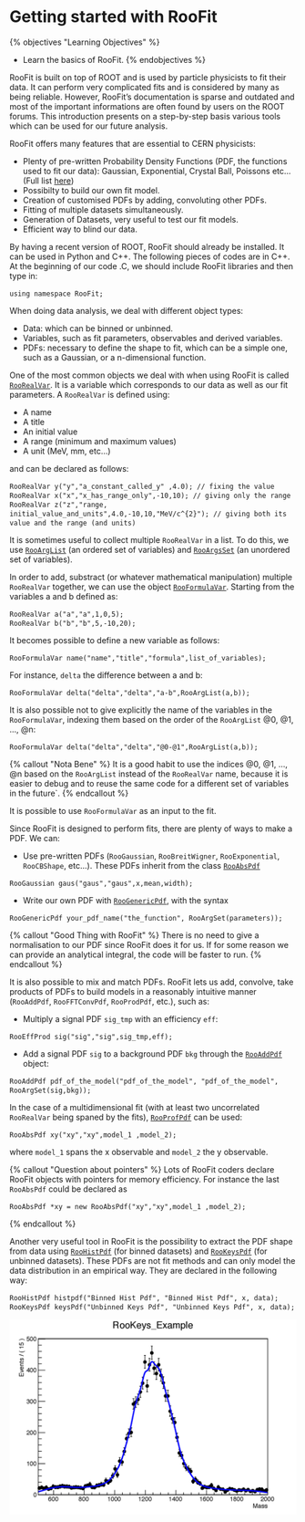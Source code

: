 # Getting started with RooFit

{% objectives "Learning Objectives" %}
* Learn the basics of RooFit.
{% endobjectives %} 

RooFit is built on top of ROOT and is used by particle physicists to fit their data. It can perform very complicated fits and is considered by many as being reliable. However, RooFit’s documentation is sparse and outdated and most of the important informations are often found by users on the ROOT forums. This introduction presents on a step-by-step basis various tools which can be used for our future analysis. 

RooFit offers many features that are essential to CERN physicists:

- Plenty of pre-written Probability Density Functions (PDF, the functions used to fit our data): Gaussian, Exponential, Crystal Ball, Poissons etc… (Full list [here](https://github.com/root-project/root/tree/master/roofit/roofit/inc))
- Possibilty to build our own fit model.
- Creation of customised PDFs by adding, convoluting other PDFs. 
- Fitting of multiple datasets simultaneously. 
- Generation of Datasets, very useful to test our fit models.
- Efficient way to blind our data. 

By having a recent version of ROOT, RooFit should already be installed. It can be used in Python and C++. The following pieces of codes are in C++. 
At the beginning of our code .C, we should include RooFit libraries and then type in:

```
using namespace RooFit;
```

When doing data analysis, we deal with different object types:

- Data: which can be binned or unbinned.
- Variables, such as fit parameters, observables and derived variables.
- PDFs: necessary to define the shape to fit, which can be a simple one, such as a Gaussian, or a n-dimensional function.

One of the most common objects we deal with when using RooFit is called [`RooRealVar`](https://root.cern.ch/doc/master/classRooRealVar.html). It is a variable which corresponds to our data as well as our fit parameters. 
A `RooRealVar` is defined using:

- A name
- A title
- An initial value
- A range (minimum and maximum values)
- A unit (MeV, mm, etc...)

and can be declared as follows: 

```
RooRealVar y("y","a_constant_called_y" ,4.0); // fixing the value
RooRealVar x("x","x_has_range_only",-10,10); // giving only the range
RooRealVar z("z","range, initial_value_and_units",4.0,-10,10,"MeV/c^{2}"); // giving both its value and the range (and units)
```

It is sometimes useful to collect multiple `RooRealVar` in a list. To do this, we use [`RooArgList`](https://root.cern.ch/doc/master/classRooArgList.html) (an ordered set of variables) and [`RooArgsSet`](https://root.cern.ch/doc/master/classRooArgSet.html) (an unordered set of variables).

In order to add, substract (or whatever mathematical manipulation) multiple `RooRealVar` together, we can use the object [`RooFormulaVar`](https://root.cern.ch/doc/master/classRooFormulaVar.html).  Starting from the variables a and b defined as: 

```
RooRealVar a("a","a",1,0,5); 
RooRealVar b("b","b",5,-10,20);
```

It becomes possible to define a new variable as follows: 

```
RooFormulaVar name("name","title","formula",list_of_variables);
```

For instance, `delta` the difference between a and b:

````
RooFormulaVar delta("delta","delta","a-b",RooArgList(a,b));
````

It is also possible not to give explicitly the name of the variables in the `RooFormulaVar`, indexing them based on the order of the `RooArgList` @0, @1, ..., @n: 

````
RooFormulaVar delta("delta","delta","@0-@1",RooArgList(a,b));
````

{% callout "Nota Bene" %}
It is a good habit to use the indices @0, @1, ..., @n based on the `RooArgList` instead of the `RooRealVar` name, because it is easier to debug and to reuse the same code for a different set of variables in the future`.
{% endcallout %} 

It is possible to use `RooFormulaVar` as an input to the fit.

Since RooFit is designed to perform fits, there are plenty of ways to make a PDF. We can:

- Use pre-written PDFs (`RooGaussian`, `RooBreitWigner`, `RooExponential`, `RooCBShape`, etc...). These PDFs inherit from the class [ `RooAbsPdf`](https://root.cern.ch/doc/v608/classRooAbsPdf.html)

````
RooGaussian gaus("gaus","gaus",x,mean,width);
````

- Write our own PDF with [`RooGenericPdf`](https://root.cern.ch/doc/master/classRooGenericPdf.html), with the syntax

````
RooGenericPdf your_pdf_name("the_function", RooArgSet(parameters));
````

{% callout "Good Thing with RooFit" %}
There is no need to give a normalisation to our PDF since RooFit does it for us. If for some reason we can provide an analytical integral, the code will be faster to run.
{% endcallout %} 

It is also possible to mix and match PDFs. RooFit lets us add, convolve, take products of PDFs to build models in a reasonably intuitive manner (`RooAddPdf`, `RooFFTConvPdf`, `RooProdPdf`, etc.), such as:

- Multiply a signal PDF `sig_tmp` with an efficiency `eff`:

````
RooEffProd sig("sig","sig",sig_tmp,eff); 
````

- Add a signal PDF `sig` to a background PDF `bkg` through the [`RooAddPdf`](https://root.cern.ch/doc/master/classRooAddPdf.html) object: 

````
RooAddPdf pdf_of_the_model("pdf_of_the_model", "pdf_of_the_model", RooArgSet(sig,bkg));
````

In the case of a multidimensional fit (with at least two uncorrelated `RooRealVar` being spaned by the fits), [`RooProfPdf`](https://root.cern.ch/doc/master/classRooProdPdf.html) can be used: 

````
RooAbsPdf xy("xy","xy",model_1 ,model_2);
````

where `model_1` spans the x observable and `model_2` the y observable. 

{% callout "Question about pointers" %}
Lots of RooFit coders declare RooFit objects with pointers for memory efficiency. For instance the last `RooAbsPdf` could be declared as 

````
RooAbsPdf *xy = new RooAbsPdf("xy","xy",model_1 ,model_2);
````

{% endcallout %} 

Another very useful tool in RooFit is the possibility to extract the PDF shape from data using [`RooHistPdf`](https://root.cern.ch/doc/master/classRooHistPdf.html) (for binned datasets) and [`RooKeysPdf`](https://root.cern.ch/doc/master/classRooKeysPdf.html) (for unbinned datasets). These PDFs are not fit methods and can only model the data distribution in an empirical way. 
They are declared in the following way: 

````
RooHistPdf histpdf("Binned Hist Pdf", "Binned Hist Pdf", x, data);
RooKeysPdf keysPdf("Unbinned Keys Pdf", "Unbinned Keys Pdf", x, data);
````

[!["Rookeys_example"](rookeys.png)](rookeys.png)
